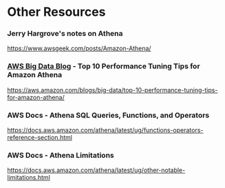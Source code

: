 # Other Resources

### Jerry Hargrove's notes on Athena
https://www.awsgeek.com/posts/Amazon-Athena/

### [AWS Big Data Blog](https://aws.amazon.com/blogs/big-data/) - Top 10 Performance Tuning Tips for Amazon Athena
https://aws.amazon.com/blogs/big-data/top-10-performance-tuning-tips-for-amazon-athena/

### AWS Docs - Athena SQL Queries, Functions, and Operators
https://docs.aws.amazon.com/athena/latest/ug/functions-operators-reference-section.html


### AWS Docs - Athena Limitations
https://docs.aws.amazon.com/athena/latest/ug/other-notable-limitations.html

